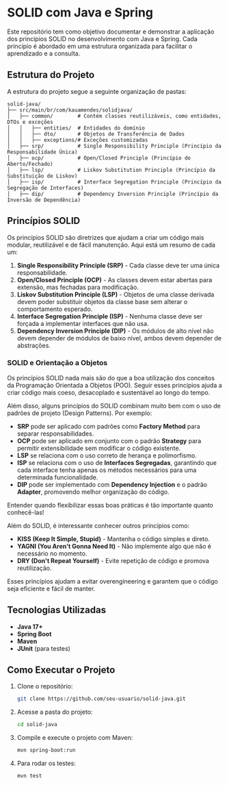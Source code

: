 # SOLID com Java e Spring

Este repositório tem como objetivo documentar e demonstrar a aplicação dos princípios SOLID no desenvolvimento com Java e Spring. Cada princípio é abordado em uma estrutura organizada para facilitar o aprendizado e a consulta.

## Estrutura do Projeto

A estrutura do projeto segue a seguinte organização de pastas:

```
solid-java/
├── src/main/br/com/kauamendes/solidjava/
│   ├── common/        # Contém classes reutilizáveis, como entidades, DTOs e exceções
│   │   ├── entities/  # Entidades do domínio
│   │   ├── dto/       # Objetos de Transferência de Dados
│   │   ├── exceptions/# Exceções customizadas
│   ├── srp/           # Single Responsibility Principle (Princípio da Responsabilidade Única)
│   ├── ocp/           # Open/Closed Principle (Princípio do Aberto/Fechado)
│   ├── lsp/           # Liskov Substitution Principle (Princípio da Substituição de Liskov)
│   ├── isp/           # Interface Segregation Principle (Princípio da Segregação de Interfaces)
│   ├── dip/           # Dependency Inversion Principle (Princípio da Inversão de Dependência)
```

## Princípios SOLID

Os princípios SOLID são diretrizes que ajudam a criar um código mais modular, reutilizável e de fácil manutenção. Aqui está um resumo de cada um:

1. **Single Responsibility Principle (SRP)** - Cada classe deve ter uma única responsabilidade.
2. **Open/Closed Principle (OCP)** - As classes devem estar abertas para extensão, mas fechadas para modificação.
3. **Liskov Substitution Principle (LSP)** - Objetos de uma classe derivada devem poder substituir objetos da classe base sem alterar o comportamento esperado.
4. **Interface Segregation Principle (ISP)** - Nenhuma classe deve ser forçada a implementar interfaces que não usa.
5. **Dependency Inversion Principle (DIP)** - Os módulos de alto nível não devem depender de módulos de baixo nível, ambos devem depender de abstrações.

### SOLID e Orientação a Objetos

Os princípios SOLID nada mais são do que a boa utilização dos conceitos da Programação Orientada a Objetos (POO). Seguir esses princípios ajuda a criar código mais coeso, desacoplado e sustentável ao longo do tempo.

Além disso, alguns princípios do SOLID combinam muito bem com o uso de padrões de projeto (Design Patterns). Por exemplo:
- **SRP** pode ser aplicado com padrões como **Factory Method** para separar responsabilidades.
- **OCP** pode ser aplicado em conjunto com o padrão **Strategy** para permitir extensibilidade sem modificar o código existente.
- **LSP** se relaciona com o uso correto de herança e polimorfismo.
- **ISP** se relaciona com o uso de **Interfaces Segregadas**, garantindo que cada interface tenha apenas os métodos necessários para uma determinada funcionalidade.
- **DIP** pode ser implementado com **Dependency Injection** e o padrão **Adapter**, promovendo melhor organização do código.

Entender quando flexibilizar essas boas práticas é tão importante quanto conhecê-las!

Além do SOLID, é interessante conhecer outros princípios como:
- **KISS (Keep It Simple, Stupid)** - Mantenha o código simples e direto.
- **YAGNI (You Aren't Gonna Need It)** - Não implemente algo que não é necessário no momento.
- **DRY (Don't Repeat Yourself)** - Evite repetição de código e promova reutilização.

Esses princípios ajudam a evitar overengineering e garantem que o código seja eficiente e fácil de manter.

## Tecnologias Utilizadas

- **Java 17+**
- **Spring Boot**
- **Maven**
- **JUnit** (para testes)

## Como Executar o Projeto

1. Clone o repositório:
   ```sh
   git clone https://github.com/seu-usuario/solid-java.git
   ```

2. Acesse a pasta do projeto:
   ```sh
   cd solid-java
   ```

3. Compile e execute o projeto com Maven:
   ```sh
   mvn spring-boot:run
   ```

4. Para rodar os testes:
   ```sh
   mvn test
   ```
